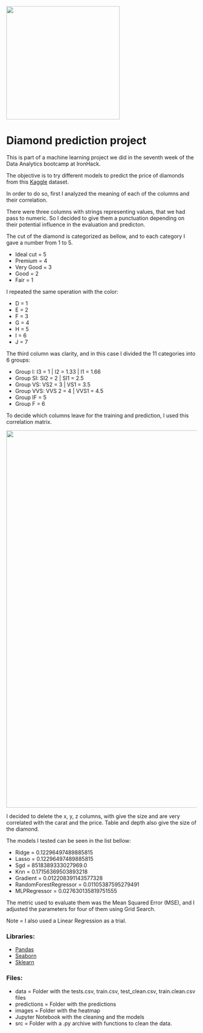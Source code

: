 <img width=300 src=https://media.giphy.com/media/3oEjI4xcY0Ye5DX8Tm/giphy.gif>

# Diamond prediction project

This is part of a machine learning project we did in the seventh week of the Data Analytics bootcamp at IronHack. 

The objective is to try different models to predict the price of diamonds from this [Kaggle](https://www.kaggle.com/c/diamonds-datamad0321/data) dataset. 

In order to do so, first I analyzed the meaning of each of the columns and their correlation. 

There were three columns with strings representing values, that we had pass to numeric. So I decided to give them a punctuation depending on their potential influence in the evaluation and predicton. 

The cut of the diamond is categorized as bellow, and to each category I gave a number from 1 to 5. 

- Ideal cut = 5
- Premium = 4
- Very Good = 3
- Good = 2
- Fair = 1

I repeated the same operation with the color:

- D = 1
- E = 2
- F = 3
- G = 4
- H = 5
- I = 6
- J = 7

The third column was clarity, and in this case I divided the 11 categories into 6 groups:

- Group I: I3 = 1 | I2 = 1.33 | I1 = 1.66
- Group SI: SI2 = 2 | SI1 = 2.5
- Group VS: VS2 = 3 | VS1 = 3.5
- Group VVS: VVS 2 = 4 | VVS1 = 4.5
- Group IF = 5
- Group F = 6

To decide which columns leave for the training and prediction, I used this correlation matrix.

<img width=1000 src="./images/class_and_gender.svg">

I decided to delete the x, y, z columns, with give the size and are very correlated with the carat and the price. Table and depth also give the size of the diamond. 

The models I tested can be seen in the list bellow:

- Ridge = 0.12296497489885815
- Lasso = 0.12296497489885815
- Sgd = 8518389333027969.0
- Knn = 0.17156369503893218
- Gradient = 0.012208391143577328
- RandomForestRegressor = 0.01105387595279491
- MLPRegressor = 0.027630135819751555

The metric used to evaluate them was the Mean Squared Error (MSE), and I adjusted the parameters for four of them using Grid Search. 

Note = I also used a Linear Regression as a trial. 

### Libraries: 

- [Pandas](https://pandas.pydata.org/docs/user_guide/index.html#user-guide)
- [Seaborn](https://seaborn.pydata.org/)
- [Sklearn](https://scikit-learn.org/stable/supervised_learning.html#supervised-learning)

### Files: 
- data = Folder with the tests.csv, train.csv, test_clean.csv, train.clean.csv files
- predictions = Folder with the predictions
- images = Folder with the heatmap
- Jupyter Notebook with the cleaning and the models
- src = Folder with a .py archive with functions to clean the data. 
